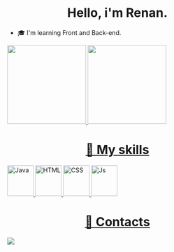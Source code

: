 <h1 align="center">Hello, i'm Renan.</h1>

<ul>
 
<li>🎓 I'm learning Front and Back-end.</li>
 
</ul>
 
<div>
 
<a href="https://github.com/smxdodo">
    <img height="180em" src="https://github-readme-stats.vercel.app/api?username=smxdodo&show_icons=true&theme=tokyonight">
    <img height="180em" src="https://github-readme-stats.vercel.app/api/top-langs/?username=smxdodo&layout=compact&langs-count=168&theme=tokyonight"/>
 
 </div>
  
<div style="inline_block">

<h1 align="center">🧠 My skills</h1>
 
  <img alt="Java" height="70" width="60" src="https://user-images.githubusercontent.com/116324297/223815006-3c054b5e-dc2f-4d9f-bfbf-0d6a20506d4e.png">
  <img alt="HTML" height="70" width="60" src="https://user-images.githubusercontent.com/116324297/223819886-18ebdd80-4763-4001-ab46-f52ff876838c.png">
  <img alt="CSS" height="70" width="60" src="https://user-images.githubusercontent.com/116324297/223819329-c8360d20-b472-4d6c-952e-a6599f035825.png">
  <img alt="Js" height="70" width="60" src="https://user-images.githubusercontent.com/116324297/223826146-21ea9bdd-c806-4b74-8e90-b834714d7554.png"> 
<!--   <img alt="pic" height="300" widht="100" src="https://user-images.githubusercontent.com/116324297/223829770-1593ac97-57f0-4703-a53b-85b351ec296c.gif"> -->
 
 </div>
 
<div style="inline_block"> 
  
<h1 align="center">📖 Contacts</h1>
  
  <a href="https://www.linkedin.com/in/smxdodo"><img src="https://img.shields.io/badge/LinkedIn-0077B5?style=for-the-badge&logo=linkedin&logoColor=white"></a> 
  
 </div>
